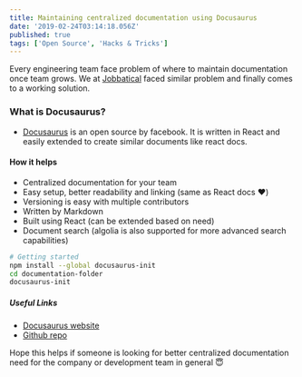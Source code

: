 ```yaml
---
title: Maintaining centralized documentation using Docusaurus
date: '2019-02-24T03:14:18.056Z'
published: true
tags: ['Open Source', 'Hacks & Tricks']
---
```


Every engineering team face problem of where to maintain documentation once team grows. We at [Jobbatical](https://jobbatical.com?ref=learnwithparam.com) faced similar problem and finally comes to a working solution.

### What is Docusaurus?

- [Docusaurus](https://docusaurus.io/) is an open source by facebook. It is written in React and easily extended to create similar documents like react docs.

#### How it helps

- Centralized documentation for your team
- Easy setup, better readability and linking (same as React docs ❤️)
- Versioning is easy with multiple contributors
- Written by Markdown
- Built using React (can be extended based on need)
- Document search (algolia is also supported for more advanced search capabilities)

```bash
# Getting started
npm install --global docusaurus-init
cd documentation-folder
docusaurus-init
```

##### Useful Links

- [Docusaurus website](https://docusaurus.io/)
- [Github repo](https://github.com/facebook/docusaurus)

Hope this helps if someone is looking for better centralized documentation need for the company or development team in general 😇
